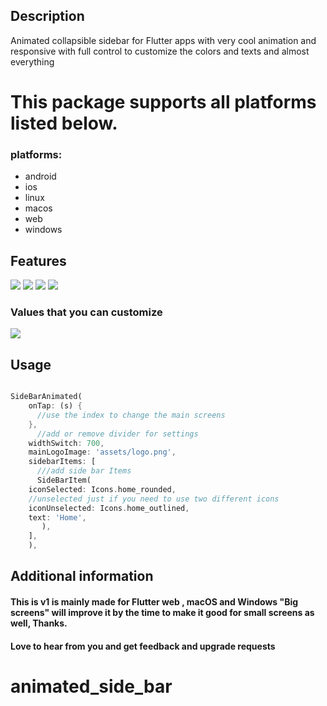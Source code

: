 <!--
This README describes the package. If you publish this package to pub.dev,
this README's contents appear on the landing page for your package.

For information about how to write a good package README, see the guide for
[writing package pages](https://dart.dev/guides/libraries/writing-package-pages).

For general information about developing packages, see the Dart guide for
[creating packages](https://dart.dev/guides/libraries/create-library-packages)
and the Flutter guide for
[developing packages and plugins](https://flutter.dev/developing-packages).
-->
## Description
Animated collapsible sidebar for Flutter apps with very cool animation and responsive with full control to customize the colors and texts and almost everything

# This package supports all platforms listed below.

### **platforms:**

* android
* ios
* linux
* macos
* web
* windows


## Features
<img src="https://res.cloudinary.com/dcvoshrrl/image/upload/v1698355354/sidebar/vdk7fzpiobikynrws3pw.png">
<img src="https://res.cloudinary.com/dcvoshrrl/image/upload/v1698355350/sidebar/syo8iuhylnvhwh4bfnq5.png">


<img src="https://res.cloudinary.com/dcvoshrrl/image/upload/v1698355355/sidebar/hziqmoxwtkhiwnuvvq8y.gif">
<img src="https://res.cloudinary.com/dcvoshrrl/image/upload/v1698355349/sidebar/ou709zs4j5dh9krl9vy0.gif">




### Values that you can customize

<img src="https://res.cloudinary.com/dcvoshrrl/image/upload/v1698355337/sidebar/vzcjytzqbmuyd49kwr6d.png">



[//]: # (## Getting started)


[//]: # (start using the package.)

## Usage


[//]: # (to `/example` folder.)

~~~~dart

SideBarAnimated(
    onTap: (s) {
      //use the index to change the main screens
    },
      //add or remove divider for settings
    widthSwitch: 700,
    mainLogoImage: 'assets/logo.png',
    sidebarItems: [
      ///add side bar Items
      SideBarItem(
    iconSelected: Icons.home_rounded,
    //unselected just if you need to use two different icons 
    iconUnselected: Icons.home_outlined,
    text: 'Home',
       ),
    ],
    ),
~~~~

## Additional information

#### This is v1 is mainly made for Flutter web , macOS and Windows "Big screens" will improve it by the time to make it good for small screens as well, Thanks.

#### Love to hear from you and get feedback and upgrade requests

# animated_side_bar
